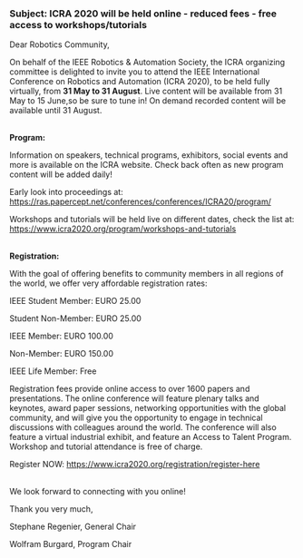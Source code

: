 ### Subject: ICRA 2020 will be held online - reduced fees - free access to workshops/tutorials

Dear Robotics Community,

On behalf of the IEEE Robotics & Automation Society, the ICRA organizing committee is delighted to invite you to attend the IEEE International Conference on Robotics and Automation (ICRA 2020), to be held fully virtually, from **31 May to 31 August**. 
Live content will be available from 31 May to 15 June,so be sure to tune in! 
On demand recorded content will be available until 31 August.
</br>
</br>


**Program:**

Information on speakers, technical programs, exhibitors, social events
and more is available on the ICRA website. Check back often as new
program content will be added daily!

Early look into proceedings at:
https://ras.papercept.net/conferences/conferences/ICRA20/program/

Workshops and tutorials will be held live on different dates, check the list at: https://www.icra2020.org/program/workshops-and-tutorials
</br>
</br>



**Registration:**

With the goal of offering benefits to community members in all regions
of the world, we offer very affordable registration rates:


IEEE Student Member: EURO 25.00

Student Non-Member: EURO 25.00

IEEE Member: EURO 100.00

Non-Member: EURO 150.00

IEEE Life Member: Free


Registration fees provide online access to over 1600 papers and presentations. 
The online conference will feature plenary talks and keynotes, award paper sessions, networking opportunities with the global community, and will give you the opportunity to engage in technical discussions with colleagues around the world.
The conference will also feature a virtual industrial exhibit, and feature an Access to Talent Program. 
Workshop and tutorial attendance is free of charge.


Register NOW: https://www.icra2020.org/registration/register-here
</br>
</br>

We look forward to connecting with you online!

Thank you very much,
</br>


Stephane Regenier, General Chair

Wolfram Burgard, Program Chair
</br>
</br>

